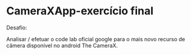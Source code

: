 # CameraXApp-exercício final

Desafio:

Analisar / efetuar o code lab oficial google para o mais novo recurso de câmera disponível no android The CameraX.
